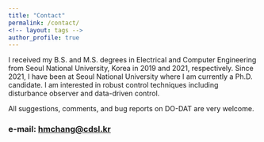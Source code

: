 ```yaml
---
title: "Contact"
permalink: /contact/
<!-- layout: tags -->
author_profile: true
---
```

<!--
<figure>
  <img src="/assets/images/me.jpg" width="40%" height="40%">
</figure>
-->

I received my B.S. and M.S. degrees in Electrical and Computer Engineering from Seoul National University, Korea in 2019 and 2021, respectively. Since 2021, I have been at Seoul National University where I am currently a Ph.D. candidate. I am interested in robust control techniques including disturbance observer and data-driven control.


All suggestions, comments, and bug reports on DO-DAT are very welcome.
### e-mail: hmchang@cdsl.kr
